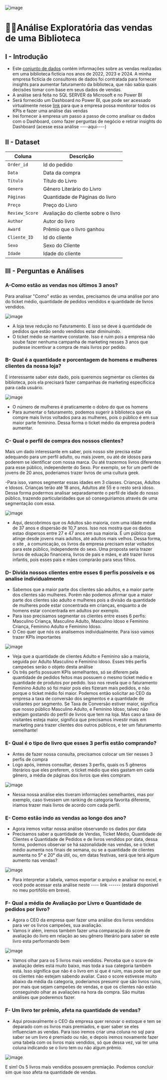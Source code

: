 ![image](https://github.com/user-attachments/assets/4f2c68b3-72b2-4bf8-836f-3ead24bbd590)


# 🦸‍♂️Análise Exploratória das vendas de uma Biblioteca

## I - Introdução
- Este [conjunto de dados](https://github.com/massis93/Projetos_Analise_Dados/blob/main/SQL/An%C3%A1lise%20de%20Vendas%20Biblioteca/sales.csv) contém informações sobre as vendas realizadas em uma biblioteca fictícia nos anos de 2022, 2023 e 2024. A minha empresa fictícia de consultores de dados foi contratada para fornecer insights para aumentar faturamento da biblioteca, que não sabia quais decisões tomar com base em seus dados de vendas.
- A análise será feita no SQL SERVER da Microsoft e no Power BI
- Será fornecido um Dashboard no Power BI, que pode ser acessado virtualmente nesse [link](https://app.powerbi.com/view?r=eyJrIjoiZmE5ZGE0YmMtNGRlMC00NjFmLWI4NzItOThkZmMzODc4ZmVmIiwidCI6IjRmZDUyYzZkLTcwMDctNDc1NS04NWZhLTI1Zjg2ZTcxYWVjNyJ9) para que a empresa possa monitorar todos os KPIs e fazer uma análise das vendas
- Irei fornecer à empresa um passo a passo de como analisar os dados com o Dashboard, como fazer perguntas de negócio e retirar insights do Dashboard (acesse essa análise ----aqui----) 


## II - Dataset

| Coluna          | Descrição                                                  
|-|-|                            
| `Order_id`        | Id do pedido                                          
| `Data` | Data da compra            
| `Título`       | Título do Livro
| `Genero`    	  | Gênero Literário do Livro
| `Páginas`    	  | Quantidade de Páginas do livro
| `Preço`    	  | Preço do Livro
| `Review_Score`    	  | Avaliação do cliente sobre o livro
| `Author`    	  | Autor do livro
| `Award`    	  | Prêmio que o livro ganhou
| `Cliente_ID`    	  | Id do cliente
| `Sexo`    	  | Sexo do Cliente
| `Idade`    	  | Idade do cliente



## III - Perguntas e Análises

### A-Como estão as vendas nos últimos 3 anos?

Para analisar "Como" estão as vendas, precisamos de uma análise por ano do ticket médio, quantidade de pedidos vendidos e quantidade de livros vendidos. 

![image](https://github.com/user-attachments/assets/8ba6b72d-e6cb-442f-be57-2089a35eff1b)

- A loja teve redução no Faturamento. E isso se deve à quantidade de pedidos que estão sendo vendidos estar diminuindo. 
- O ticket médio se manteve constante. Isso é ruim pois a empresa não soube fazer nenhuma campanha de marketing nesses 3 anos que pudesse incentivar a compra de mais livros por pedido. 

### B- Qual é a quantidade e porcentagem de homens e mulheres clientes da nossa loja?

É interessante saber este dado, pois queremos segmentar os clientes da biblioteca, pois ela precisará fazer campanhas de marketing especifícica para cada usuário.

![image](https://github.com/user-attachments/assets/c257ec87-7045-4b1f-9b0d-5ab37bdfb3b5)

- O número de mulheres é praticamente o dobro do que os homens
- Para aumentar o faturamento, podemos sugerir à biblioteca que ela compre mais livros voltados para as mulheres, pois o público é em sua maior parte feminino. Dessa forma o ticket médio da empresa poderá aumentar.

### C- Qual o perfil de compra dos nossos clientes?

Mais um dado interessante em saber, pois nosso site precisa estar adequando para um perfil adulto, ou mais jovem, ou até de idosos para poderem se identificar com nossa marca. Ou até trazermos livros diferentes para esse público, independente do Sexo. Por exemplo, se for um perfil de jovens de 20 anos, poderiamos trazer livros de uma cultura geek.

-Para isso, vamos segmentar essas idades em 3 classes. Crianças, Adultos e Idosos. Crianças terão até 18 anos, Adultos até 55 e o resto será idoso. Dessa forma podermos analisar separadamente o perfil de idade do nosso público, trazendo particularidades que só conseguiriamos através de uma segmentação com essa.

![image](https://github.com/user-attachments/assets/5ab8a117-d07a-45e9-8a20-13040f7bf840)

- Aqui, descobrimos que os Adultos são maioria, com uma idáde média de 37 anos e dispersão de 10,7 anos. Isso nos mostra que os dados estao dispersos entre 27 e 47 anos em sua maioria. É um público que atinge desde jovens mais adultos, até adultos mais velhos. Dessa forma, o site , a comunicação, os livros da empresa precisam estar voltados para este público, independente do sexo. Uma proposta seria trazer livros de eduação financeira, livros de pais e mães, e até trazer livros infantis, pois esses pais e mães comprarão para seus filhos.


### D- Divida nossos clientes entre esses 6 perfis possíveis e os analise individualmente

- Sabemos que a maior parte dos clientes são adultos, e a maior parte dos clientes são mulheres. Porém não podemos afirmar que a maior parte dos clientes são adulto e mulheres pois a divisão da quantidade de mulheres pode estar concentrada em crianças, enquanto a de homens estar concentrada em adultos por exemplo.
- Para isso precisamos segmentar os clientes entre esses 6 perfis: Masculino Criança, Masculino Adulto, Masculino Idoso e Feminino Criança, Feminino Adulto e Feminino Idoso.
- O Ceo quer que nós os analisemos individualmente. Para isso vamos trazer KPIs importantes

![image](https://github.com/user-attachments/assets/989e625f-c154-43fb-838b-7def6c9bfdc2)

- Veja que a quantidade de clientes Adulto e Feminino são a maioria, seguida por Adulto Masculino e Feminino Idoso. Esses três perfis campeões serão o objeto desta análise
- Os três perfis possuem KPIs semelhantes, só se diferem pela quantidade de pedidos feitos mas possuem o mesmo ticket médio e quantidade de produtos por pedido. Isso nos revela que o faturamento Feminino Adulto só foi maior pois eles fizeram mais pedidos, e não porque o ticket médio foi maior. Podemos então solicitar ao CEO da empresa a taxa de conversão dos segmentos e a quantidade de visitantes por segmento. Se Taxa de Conversão estiver maior, significa que nosso público Masculino Adulto, e Feminino Idoso, talvez não estejam gostando do perfil de livros que tem na loja. Mas caso a taxa de visitantes esteja maior, significa que precisamos investir mais em marketing para trazer clientes dos outros públicos, e ter um faturamento semelhante!


### E- Qual é o tipo de livro que esses 3 perfis estão comprando?

- Antes de fazer nossa consulta, precisamos colocar um tier nesses 3 perfis de compra
- Logo após, iremos consultar, desses 3 perfis, quais os 5 gêneros literários que eles preferem, o ticket médio que eles gastam em cada gênero, a média de páginas dos livros que eles compram.

![image](https://github.com/user-attachments/assets/29bbfba3-eedd-43f7-9e28-7bf0cc0db7bc)


- Nessa nossa análise eles tiveram informações semelhantes, mas por exemplo, caso tivessem um ranking de categoria favorita diferente, iriamos trazer mais livros de acordo com cada perfil.


### E- Como estão indo as vendas ao longo dos ano?

- Agora iremos voltar nossa análise observando os dados por data
- Precisamos saber a quantidade de Vendas, Ticket Médio, Quantidade de Clientes e Quantidade de Pedidos e de livros vendidos por data, dessa forma, podemos observar se há sazonalidade nas vendas, se o ticket médio aumenta nos finais de semana, ou se a quantidade de clientes aumenta no 5° e 20° dia útil, ou, em datas festivas, será que terá algum aumento nas vendas?

![image](https://github.com/user-attachments/assets/8ab03d0e-4c46-426b-b1d1-ee0aa4df804d)

- Para interpretar a tabela, vamos exportar o arquivo e analisar no excel, e você pode acessar esta análise neste ---- link ------ (estará disponível no meu portifólio em breve).

### F- Qual a média de Avaliação por Livro e Quantidade de pedidos por livro?

- Agora o CEO da empresa quer fazer uma análise dos livros vendidos para ver os livros campeões, sua avaliação.
- Vamos ir além, iremos também fazer uma comparação do score de avaliação do livro em relação ao seu gênero literário para saber se este livro esta performando bem

![image](https://github.com/user-attachments/assets/311c5301-a41f-4714-9358-b7257fe399b4)

- Vamos olhar para os 5 livros mais vendidos. Perceba que o score de avaliação deles está muito baixo, mas toda a sua categoria também está. Isso significa que não é o livro em si que é ruim, mas pode ser que os clientes não estejam sabendo avaliar. Caso o score estivesse muito abaixo da média da categoria, poderiamos presumir que são livros ruins, por mais que sejam campeões de vendas, e que os clientes não estão conseguindo olhar as avaliações na hora da compra. São muitas análises que poderemos fazer.


### F- Um livro ter prêmio, afeta na quantidade de vendas?

- Aqui provavalmente o CEO da empresa quer renovar o estoque e tem se deparado com os livros mais premiados, e quer saber se eles influenciam as vendas. Para isso iremos criar uma coluna no sql para saber se um livro é premiado ou não, e depois iremos novamente fazer uma tabela com os livros mais vendidos, só que dessa vez, vai ter uma coluna indicando se o livro tem ou não algum prêmio.

![image](https://github.com/user-attachments/assets/e8c54734-aa41-45bc-a2dc-897dfb44af7c)

E sim! Os 5 livros mais vendidos possuem premiação. Podemos concluir sim que isso afeta na quantidade de vendas.

  



  









